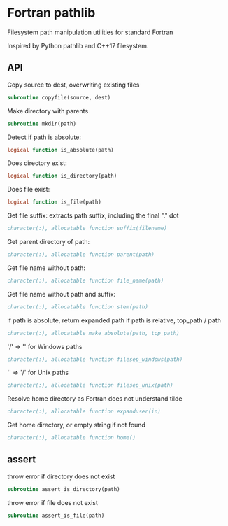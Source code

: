 # Fortran pathlib

Filesystem path manipulation utilities for standard Fortran

Inspired by Python pathlib and C++17 filesystem.


## API

Copy source to dest, overwriting existing files

```fortran
subroutine copyfile(source, dest)
```

Make directory with parents

```fortran
subroutine mkdir(path)
```

Detect if path is absolute:

```fortran
logical function is_absolute(path)
```

Does directory exist:

```fortran
logical function is_directory(path)
```

Does file exist:

```fortran
logical function is_file(path)
```

Get file suffix: extracts path suffix, including the final "." dot

```fortran
character(:), allocatable function suffix(filename)
```

Get parent directory of path:

```fortran
character(:), allocatable function parent(path)
```

Get file name without path:

```fortran
character(:), allocatable function file_name(path)
```

Get file name without path and suffix:

```fortran
character(:), allocatable function stem(path)
```

if path is absolute, return expanded path
if path is relative, top_path / path

```fortran
character(:), allocatable make_absolute(path, top_path)
```

'/' => '\' for Windows paths

```fortran
character(:), allocatable function filesep_windows(path)
```

 '\' => '/' for Unix paths

```fortran
character(:), allocatable function filesep_unix(path)
```

Resolve home directory as Fortran does not understand tilde

```fortran
character(:), allocatable function expanduser(in)
```

Get home directory, or empty string if not found

```fortran
character(:), allocatable function home()
```

## assert

throw error if directory does not exist

```fortran
subroutine assert_is_directory(path)
```

throw error if file does not exist

```fortran
subroutine assert_is_file(path)
```
